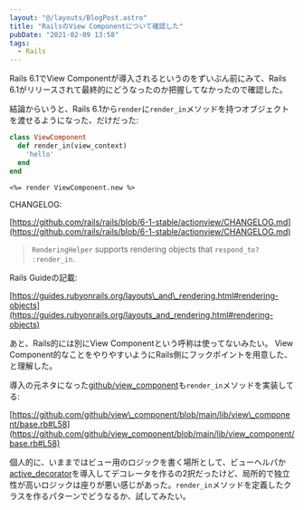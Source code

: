 ```yaml
---
layout: "@/layouts/BlogPost.astro"
title: "RailsのView Componentについて確認した"
pubDate: "2021-02-09 13:58"
tags:
  - Rails
---
```

Rails 6.1でView Componentが導入されるというのをずいぶん前にみて、Rails 6.1がリリースされて最終的にどうなったのか把握してなかったので確認した。

結論からいうと、Rails 6.1から`render`に`render_in`メソッドを持つオブジェクトを渡せるようになった、だけだった:

```ruby
class ViewComponent
  def render_in(view_context)
    'hello'
  end
end
```

```erb
<%= render ViewComponent.new %>
```

CHANGELOG:

[https://github.com/rails/rails/blob/6-1-stable/actionview/CHANGELOG.md](https://github.com/rails/rails/blob/6-1-stable/actionview/CHANGELOG.md)

> `RenderingHelper` supports rendering objects that `respond_to?` `:render_in`.

Rails Guideの記載:

[https://guides.rubyonrails.org/layouts\_and\_rendering.html#rendering-objects](https://guides.rubyonrails.org/layouts_and_rendering.html#rendering-objects)

あと、Rails的には別にView Componentという呼称は使ってないみたい。
View Component的なことをやりやすいようにRails側にフックポイントを用意した、と理解した。

導入の元ネタになった[github/view\_component](https://github.com/github/view_component)も`render_in`メソッドを実装してる:

[https://github.com/github/view\_component/blob/main/lib/view\_component/base.rb#L58](https://github.com/github/view_component/blob/main/lib/view_component/base.rb#L58)

個人的に、いままではビュー用のロジックを書く場所として、ビューヘルパか[active\_decorator](https://github.com/amatsuda/active_decorator)を導入してデコレータを作るの2択だったけど、局所的で独立性が高いロジックは座りが悪い感じがあった。`render_in`メソッドを定義したクラスを作るパターンでどうなるか、試してみたい。
